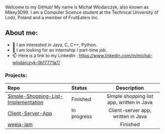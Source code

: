 Welcome to my GitHub! My name is Michał Włodarczyk, also known as Mikey3D99.
I am a Computer Science student at the Technical University of Lodz, Poland and a member of FruitEaters Inc. 




 ## About me:
- 👀 I am interested in Java, C, C++, Python.
- 💞️ I am looking for an internship / part-time job.
- 📫 Here is a link to my LinkedIn : https://www.linkedin.com/in/michal-wlodarczyk-0b17771a7/

### Projects:

|Repo|Status&nbsp;&nbsp;&nbsp;&nbsp;&nbsp;&nbsp;&nbsp;&nbsp;|Description|
|:---|:---|:---:|
|[Simple-Shopping-List-Implementation](https://github.com/Mikey3D99/Simple_Shopping_List_Implementation)| Finished|Simple shopping list app, written in Java|
|[Client-Server-App](https://github.com/Mikey3D99/Client-Server-App-Java)|In progress| Client-server app, written in Java|
|[weeia-jam](https://github.com/FruitEaters-Inc/weeia-jam)||Finished| Group project, small game written in 24h during WEEIA JAM with python and pyGame library.|


